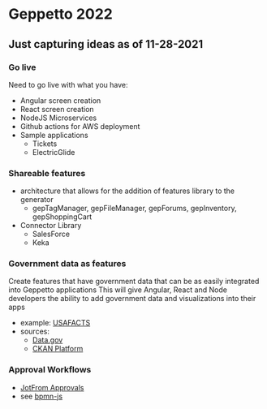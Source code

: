 # Geppetto 2022

## Just capturing ideas as of 11-28-2021

### Go live

Need to go live with what you have:

- Angular screen creation
- React screen creation
- NodeJS Microservices
- Github actions for AWS deployment
- Sample applications
  - Tickets
  - ElectricGlide

### Shareable features

- architecture that allows for the addition of features library to the generator
  - gepTagManager, gepFileManager, gepForums, gepInventory, gepShoppingCart
- Connector Library
  - SalesForce
  - Keka

### Government data as features

Create features that have government data that can be as easily integrated  into Geppetto applications
This will give Angular, React and Node developers the ability to add government data and visualizations into their apps

- example: [USAFACTS](https://usafacts.org/)
- sources:
  - [Data.gov](https://www.data.gov/developers/apis)
  - [CKAN Platform](https://ckan.org/)


### Approval Workflows

- [JotFrom Approvals](https://www.jotform.com/help/432-a-general-approach-on-building-an-approval-process-workflow/)
- see [bpmn-js](https://www.npmjs.com/package/bpmn-js)
